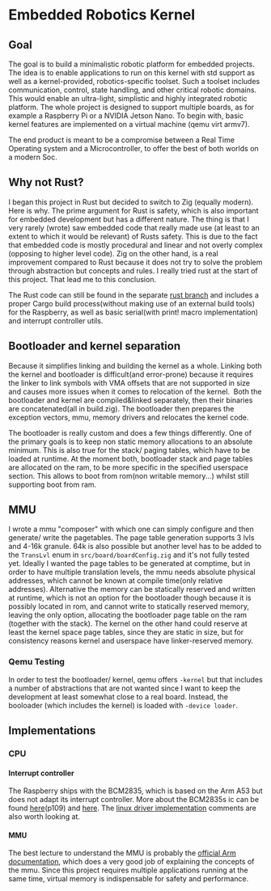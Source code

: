 # Embedded Robotics Kernel

## Goal

The goal is to build a minimalistic robotic platform for embedded projects. The idea is to enable applications to run on this kernel with std support as well as a kernel-provided, robotics-specific toolset. Such a toolset includes communication, control, state handling, and other critical robotic domains. This would enable an ultra-light, simplistic and highly integrated robotic platform.
The whole project is designed to support multiple boards, as for example a Raspberry Pi or a NVIDIA Jetson Nano. To begin with, basic kernel features are implemented on a virtual machine (qemu virt armv7).

The end product is meant to be a compromise between a Real Time Operating system and a Microcontroller, to offer the best of both worlds on a modern Soc.

## Why not Rust?

I began this project in Rust but decided to switch to Zig (equally modern). Here is why.
The prime argument for Rust is safety, which is also important for embedded development but has a different nature. The thing is that I very rarely (wrote) saw embedded code that really made use (at least to an extent to which it would be relevant) of Rusts safety. This is due to the fact that embedded code is mostly procedural and linear and not overly complex (opposing to higher level code). Zig on the other hand, is a real improvement compared to Rust because it does not try to solve the problem through abstraction but concepts and rules. I really tried rust at the start of this project. That lead me to this conclusion.

The Rust code can still be found in the separate [rust branch](https://github.com/luickk/rust-rtos/tree/rust_code) and includes a proper Cargo build process(without making use of an external build tools) for the Raspberry, as well as basic serial(with print! macro implementation) and interrupt controller utils.

## Bootloader and kernel separation

Because it simplifies linking and building the kernel as a whole. Linking both the kernel and bootloader is difficult(and error-prone) because it requires the linker to link symbols with VMA offsets that are not supported in size and causes more issues when it comes to relocation of the kernel. 
Both the bootloader and kernel are compiled&linked separately, then their binaries are concatenated(all in build.zig). The bootloader then prepares the exception vectors, mmu, memory drivers and relocates the kernel code.

The bootloader is really custom and does a few things differently. One of the primary goals is to keep non static memory allocations to an absolute minimum. This is also true for the stack/ paging tables, which have to be loaded at runtime. At the moment both, bootloader stack and page tables are allocated on the ram, to be more specific in the specified userspace section. This allows to boot from rom(non writable memory...) whilst still supporting boot from ram.

## MMU

I wrote a mmu "composer" with which one can simply configure and then generate/ write the pagetables. The page table generation supports 3 lvls and 4-16k granule. 64k is also possible but another level has to be added to the `TransLvl` enum in `src/board/boardConfig.zig` and it's not fully tested yet.
Ideally I wanted the page tables to be generated at comptime, but in order to have multiple translation levels, the mmu needs absolute physical addresses, which cannot be known at compile time(only relative addresses). Alternative the memory can be statically reserved and written at runtime, which is not an option for the bootloader though because it is possibly located in rom, and cannot write to statically reserved memory, leaving the only option, allocating the bootloader page table on the ram (together with the stack). The kernel on the other hand could reserve at least the kernel space page tables, since they are static in size, but for consistency reasons kernel and userspace have linker-reserved memory.

### Qemu Testing

In order to test the bootloader/ kernel, qemu offers `-kernel` but that includes a number of abstractions that are not wanted since I want to keep the development at least somewhat close to a real board. Instead, the booloader (which includes the kernel) is loaded with `-device loader`.

## Implementations

### CPU
#### Interrupt controller

The Raspberry ships with the BCM2835, which is based on the Arm A53 but does not adapt its interrupt controller. More about the BCM2835s ic can be found [here](https://www.raspberrypi.org/app/uploads/2012/02/BCM2835-ARM-Peripherals.pdf)(p109) and [here](https://xinu.cs.mu.edu/index.php/BCM2835_Interrupt_Controller). The [linux driver implementation](https://github.com/torvalds/linux/blob/master/drivers/irqchip/irq-bcm2835.c) comments are also worth looking at.


#### MMU

The best lecture to understand the MMU is probably the [official Arm documentation](https://developer.arm.com/documentation/100940/0101), which does a very good job of explaining the concepts of the mmu.
Since this project requires multiple applications running at the same time, virtual memory is indispensable for safety and performance.

